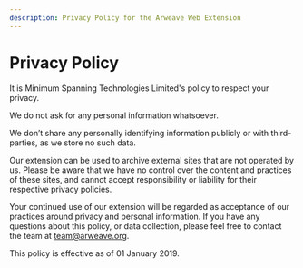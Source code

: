 ```yaml
---
description: Privacy Policy for the Arweave Web Extension
---
```


# Privacy Policy

It is Minimum Spanning Technologies Limited's policy to respect your privacy.

We do not ask for any personal information whatsoever.

We don’t share any personally identifying information publicly or with third-parties, as we store no such data.

Our extension can be used to archive external sites that are not operated by us. Please be aware that we have no control over the content and practices of these sites, and cannot accept responsibility or liability for their respective privacy policies.

Your continued use of our extension will be regarded as acceptance of our practices around privacy and personal information. If you have any questions about this policy, or data collection, please feel free to contact the team at [team@arweave.org](mailto:team@arweave.org).

This policy is effective as of 01 January 2019.

